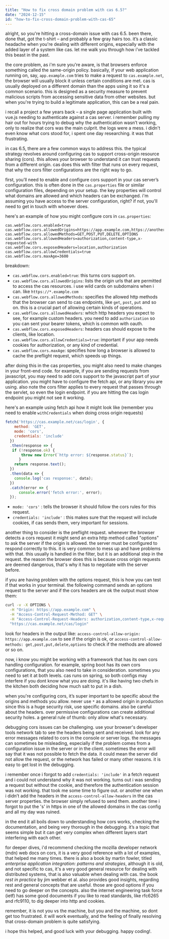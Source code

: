 ```yaml
---
title: "How to fix cross domain problem with cas 6.5?"
date: "2024-12-15"
id: "how-to-fix-cross-domain-problem-with-cas-65"
---
```


alright, so you're hitting a cross-domain issue with cas 6.5. been there, done that, got the t-shirt – and probably a few gray hairs too. it’s a classic headache when you're dealing with different origins, especially with the added layer of a system like cas. let me walk you through how i’ve tackled this beast in the past.

the core problem, as i'm sure you're aware, is that browsers enforce something called the same-origin policy. basically, if your web application running on, say, `app.example.com` tries to make a request to `cas.example.net`, the browser will usually block it unless certain conditions are met. cas is usually deployed on a different domain than the apps using it so it's a common scenario. this is designed as a security measure to prevent malicious scripts from accessing sensitive data from other websites. but when you're trying to build a legitimate application, this can be a real pain.

i recall a project a few years back – a single page application built with vue.js needing to authenticate against a cas server. i remember pulling my hair out for hours trying to debug why the authentication wasn’t working, only to realize that cors was the main culprit. the logs were a mess. i didn't even know what cors stood for, i spent one day researching. it was that frustrating. 

in cas 6.5, there are a few common ways to address this. the typical strategy revolves around configuring cas to support cross-origin resource sharing (cors). this allows your browser to understand it can trust requests from a different origin. cas does this with filter that runs on every request, that why the cors filter configurations are the right way to go.

first, you’ll need to enable and configure cors support in your cas server’s configuration. this is often done in the `cas.properties` file or similar configuration files, depending on your setup. the key properties will control what domains are allowed and which headers can be exchanged. i'm assuming you have access to the server configuration, right? if not, you'll need to get in touch with whoever does.

here's an example of how you might configure cors in `cas.properties`:

```properties
cas.webflow.cors.enabled=true
cas.webflow.cors.allowedOrigins=https://app.example.com,https://another.app.com
cas.webflow.cors.allowedMethods=GET,POST,PUT,DELETE,OPTIONS
cas.webflow.cors.allowedHeaders=authorization,content-type,x-requested-with
cas.webflow.cors.exposedHeaders=location,authorization
cas.webflow.cors.allowCredentials=true
cas.webflow.cors.maxAge=3600
```

breakdown:

*   `cas.webflow.cors.enabled=true`: this turns cors support on.
*   `cas.webflow.cors.allowedOrigins`: lists the origin urls that are permitted to access the cas resources. i use wild cards on subdomains when i can. like `https://*.example.com`
*   `cas.webflow.cors.allowedMethods`: specifies the allowed http methods that the browser can send to cas endpoints, like `get`, `post`, `put` and so on. this is a crucial part of allowing certain kinds of operations.
*   `cas.webflow.cors.allowedHeaders`: which http headers you expect to see, for example custom headers. you need to add `authorization` so you can sent your bearer tokens, which is common with oauth.
*   `cas.webflow.cors.exposedHeaders`:  headers cas should expose to the clients, like location.
*   `cas.webflow.cors.allowCredentials=true`: important if your app needs cookies for authorization, or any kind of credential.
*   `cas.webflow.cors.maxAge`: specifies how long a browser is allowed to cache the preflight request, which speeds up things.

after doing this in the cas properties, you might also need to make changes in your front-end code. for example, if you are sending requests from javascript, you may need to add cors support to the javascript part of your application. you might have to configure the fetch api, or any library you are using. also note the cors filter applies to every request that passes through the servlet, so even the login endpoint. if you are hitting the cas login endpoint you might not see it working.

here's an example using fetch api how it might look like (remember you need to enable `withCredentials` when doing cross origin requests)

```javascript
fetch('https://cas.example.net/cas/login', {
    method: 'GET',
    mode: 'cors',
    credentials: 'include'
  })
  .then(response => {
   if (!response.ok) {
       throw new Error(`http error: ${response.status}`);
      }
    return response.text();
  })
  .then(data => {
    console.log('cas response:', data);
  })
  .catch(error => {
      console.error('fetch error:', error);
  });
```

*   `mode: 'cors'` : tells the browser it should follow the cors rules for this request.
*    `credentials: 'include'` : this makes sure that the request will include cookies, if cas sends them, very important for sessions.

another thing to consider is the preflight request. whenever the browser detects a cors request it might send an extra http method called "options" to ask the server if the origin is allowed. the server must be configured to respond correctly to this. it is very common to mess up and have problems with that. this usually is handled in the filter, but it is an additional step in the request. the reason the browser does this is because cross origin requests are deemed dangerous, that's why it has to negotiate with the server before.

if you are having problem with the options request, this is how you can test if that works in your terminal. the following command sends an options request to the server and if the cors headers are ok the output must show them:

```bash
curl -v -X OPTIONS \
  -H "Origin: https://app.example.com" \
  -H "Access-Control-Request-Method: GET" \
  -H "Access-Control-Request-Headers: authorization,content-type,x-requested-with" \
  "https://cas.example.net/cas/login"
```

look for headers in the output like: `access-control-allow-origin: https://app.example.com` to see if the origin is ok, or `access-control-allow-methods: get,post,put,delete,options` to check if the methods are allowed or so on.

now, i know you might be working with a framework that has its own cors handling configuration. for example, spring boot has its own cors configurations, that you also need to take in consideration. sometimes you need to set it at both levels. cas runs on spring, so both configs may interfere if you dont know what you are doing. it's like having two chefs in the kitchen both deciding how much salt to put in a dish.

when you're configuring cors, it’s super important to be specific about the origins and methods you allow. never use `*` as a allowed origin in production since this is a huge security risk, use specific domains. also be careful about the headers. over permissive configurations can create additional security holes. a general rule of thumb: only allow what's necessary.

debugging cors issues can be challenging. use your browser's developer tools network tab to see the headers being sent and received. look for any error messages related to cors in the console or server logs. the messages can sometimes be misleading, especially if the problem comes from a configuration issue in the server or in the client. sometimes the error will say that it was not possible to fetch the data. it could mean the server did not allow the request, or the network has failed or many other reasons. it is easy to get lost in the debugging.

i remember once i forgot to add `credentials: 'include'` in a fetch request and i could not understand why it was not working. turns out i was sending a request but without the cookie, and therefore the authentication session was not working. that took me some time to figure out. or another one when i didn’t add the headers in the `access-control-allow-headers` in the cas server properties. the browser simply refused to send them. another time i forgot to put the 's' in https in one of the allowed domains in the cas config and all my day was ruined.

in the end it all boils down to understanding how cors works, checking the documentation, and being very thorough in the debugging. it’s a topic that seems simple but it can get very complex when different layers start interfering with each other.

for deeper dives, i'd recommend checking the mozilla developer network (mdn) web docs on cors, it is a very good reference with a lot of examples, that helped me many times. there is also a book by martin fowler, titled *enterprise application integration: patterns and strategies*, although it is old, and not specific to cas, it's a very good general resource for dealing with distributed systems, that is also valuable when dealing with cas. the book *rest in practice* by jim webber et al. also provides good insights, regarding rest and general concepts that are useful. those are good options if you need to go deeper on the concepts. also the internet engineering task force (ietf) has some good documents if you like to read standards, like rfc6265 and rfc9110, to dig deeper into http and cookies.

remember, it is not you vs the machine, but you and the machine, so dont get too frustrated. it will work eventually, and the feeling of finally resolving that cross-domain problem is quite satisfying.

i hope this helped, and good luck with your debugging. happy coding!.
